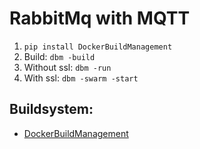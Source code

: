 # RabbitMq with MQTT

1. `pip install DockerBuildManagement`
2. Build: `dbm -build`
3. Without ssl: `dbm -run`
4. With ssl: `dbm -swarm -start`

## Buildsystem:
- [DockerBuildManagement](https://github.com/DIPSAS/DockerBuildManagement/blob/master/README.md)